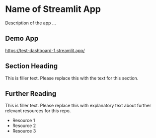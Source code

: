

# Name of Streamlit App

Description of the app ...

## Demo App

<!-- [![Streamlit App](<https://static.streamlit.io/badges/streamlit_badge_black_white.svg>)](<https://test-dashboard-1.streamlit.app/>) -->

https://test-dashboard-1.streamlit.app/

## Section Heading

This is filler text. Please replace this with the text for this section.

## Further Reading

This is filler text. Please replace this with explanatory text about further relevant resources for this repo.
- Resource 1
- Resource 2
- Resource 3

<!-- some comments here -->


<!-- Starter set:
https://blog.streamlit.io/streamlit-app-starter-kit-how-to-build-apps-faster/ -->


